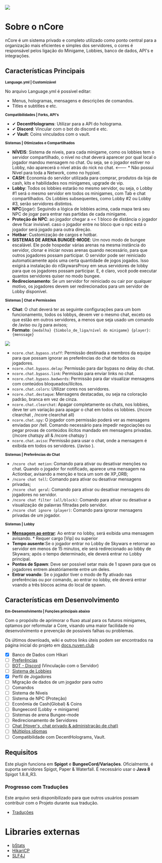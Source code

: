 [![](https://i.imgur.com/7R0JLtg.png)](https://return-3.gitbook.io/ncore/)
# Sobre o nCore

nCore é um sistema privado e completo utilizado como ponto central para a organização mais eficientes e simples dos servidores, o cores é responsável pelos ligação do Minigame, Lobbies, banco de dados, API's e integrações.

## Características Principais
<sub> **Language.yml | Customizável**</sub>

No arquivo Language.yml é possivel editar: 
- Menus, hologramas, mensagens e descrições de comandos.
- Titles e subtitles e etc.

<sub> **Compatibilidades | Forks, API's**</sub>

- ✔ **DecentHolograms**: Utilizar para a API do holograma.
- ✔ **Discord**: Vincular com o bot do discord e etc.
- ✔ **Vault**: Coins vinculados com o vault.

<sub> **Sistemas | Otimizados e Compartilhados**</sub>
- **NÍVEIS**: Sistema de níveis, para cada minigame, como os lobbies tem o servidor compartilhado, o nível no chat deverá aparecer por qual local o jogador mandou mensagem no chat. Ou seja, se o jogador estiver no Lobby, não aparecerá o nível atrás do nick no chat. <--- * Não possui Nível para toda a Network, como no hypixel.
- **CASH**: Economia do servidor utilizada para comprar, produtos da loja de cash, kits e habilidades nos minigames, upgrade de vip.
- **Lobby**: Todos os lobbies estarão no mesmo servidor, ou seja, o Lobby #1 será o mesmo servidor em todos os minigames, com Tab e chat compartilhados. Os Lobbies subsequentes, como Lobby #2 ou Lobby #3, serão servidores distintos.
- **NPC**(jogar): Seguindo a lógica de lobbies acima, cada mapa terá seu NPC de jogar para entrar nas partidas de cada minigame.
- **Proteção de NPC**: ao jogador chegar a =< 1 bloco de distância o jogador deve ficar invisível. caso o jogador entre no bloco que o npc está o jogador será jogado para outra direção.
- **Hotbar**: Customização de cargos e hotbar.
- **SISTEMAS DE ARENA BUNGEE-MODE**: Um novo modo de bungee escalável. Ele pode hospedar várias arenas na mesma instância do servidor, clonar e iniciar novas arenas quando necessário, para que outros jogadores possam participar. O servidor pode ser reiniciado automaticamente após uma certa quantidade de jogos jogados. Isso exigirá a instalação do nSkywarsProxy em seus servidores de lobby para que os jogadores possam participar. E, é claro, você pode executar quantos servidores quiser no modo bungee.
- **Redirecionamento**: Se um servidor for reiniciado ou cair por qualquer motivo, os jogadores devem ser redirecionados para um servidor de Lobby disponível.

<sub> **Sistemas | Chat e Permissões**</sub>
- **Chat**: O chat deverá ter as seguinte configurações para um bom funcionamento, todos os lobbys, devem ver o mesmo chat, exceto os que estão em outros servidores, a menos que seja usado um comando de /aviso ou /g para avisos;
- **Formato**: ```{medalha} {Simbolo_de_liga/nível do minigame} {player}: {menssage} ```

![](https://2103586585-files.gitbook.io/~/files/v0/b/gitbook-x-prod.appspot.com/o/spaces%2FxvnUfc48oiVZwoEeWcLW%2Fuploads%2FnkOf3LGdUHHXGUwSallZ%2Fimage.png?alt=media&token=13c8d0b8-e170-4419-be32-f7854029e55c)


-  ```ncore.chat.bypass.staff```: Permissão destinada a membros da equipe para que possam ignorar as preferências do chat de todos os jogadores.
-  ```ncore.chat.bypass.delay```: Permissão para dar bypass no delay do chat.
-  ```ncore.chat.bypass.link```: Permissão para enviar links no chat.
-  ```ncore.chat.bypass.badwords```: Permissão para dar visualizar mensagens com conteúdos bloqueados/ilícitos.
-  ```ncore.chat.colors```: Utilizar cores nos servidores.
-  ```ncore.chat.destaque```: Mensagens destacadas, ou seja na coloração padrão, branca em vez de cinza.
-  ```ncore.chat.clearchat```: Apagar completamente os chats, nos lobbies, deve ter um variação para apagar o chat em todos os lobbies. (/ncore clearchat , /ncore clearchat all)
-  ```ncore.chat.spy```: O jogador com permissão poderá ver as mensagens enviadas por /tell. Comando necessário para impedir negociações ou pegar provas de conteúdos ilícitos mandado em mensagens privadas. (/ncore chatspy all & /ncore chatspy <player>)
-  ```ncore.chat.aviso```: Permissão para usar o chat, onde a mensagem é exibida em todos os servidores. (/aviso <mensagem>).

<sub> **Sistemas | Preferências do Chat**</sub>
-  ```/ncore chat metion```: Comando para ativar ou desativar menções no chat. Quando o jogador for notificado, aparece uma mensagem na Actionbar, avisando a menção e toca um som de XP_ORB;
- ```/ncore chat tell```: Comando para ativar ou desativar mensagens privadas;
- ```/ncore chat geral```: Comando para ativar ou desativar mensagens do jogadores no servidor.
- ```/ncore chat filter (all/block)```: Comando para ativar ou desativar a visualização de palavras filtradas pelo servidor.
- ```/ncore chat ignore (player)```: Comando para ignorar mensagens privadas de um jogador.

<sub> **Sistemas | Lobby**</sub>
- [**Mensagem ao entrar**](https://return-3.gitbook.io/ncore/configs/languages-language_br.yml): Ao entrar no lobby, será exibida uma mensagem avisando. * Requer cargo [Vip] ou superior
- **Tempo ausente**:Se o jogador entrar no Lobby de Skywars e retornar ao servidor em menos de 15 minutos, ele será redirecionado ao lobby de Skywars; após o tempo determinado, ele deverá entrar no Lobby principal.
- **Pontos de Spawn**: Deve ser possível setar mais de 1 spawn para que os jogadores entrem aleatóriamente entre um deles. 
- **Entrar voando**: Se o jogador tiver o modo de fly ativado nas preferências ou por comando, ao entrar no lobby, ele deverá entrar voando a três blocos acima do local de spawn.

## Características em Desenvolvimento
<sub> **Em-Desenvolvimento | Funções principais abaixo**</sub>

Com o propósito de aprimorar o fluxo atual para os futuros minigames, optamos por reformular a Core, visando uma maior facilidade no desenvolvimento e prevenção de possíveis falhas ou problemas.

Os últimos downloads, wiki e outros links úteis podem ser encontrados na página inicial do projeto em [docs.nuven.club](https://return-3.gitbook.io/ncore/)

- [x] Banco de Dados com Hikari
- [ ] [Preferências](https://return-3.gitbook.io/ncore/preferencias)
- [ ] [BOT - Discord](https://return-3.gitbook.io/ncore/outros/bot-do-discord) (Vinculação com o Servidor)
- [ ] [Sistema de Lobbies](https://return-3.gitbook.io/ncore/outros/lobby)
- [x] Perfil de Jogadores
- [ ] Migração de dados de um jogador para outro
- [ ] Comandos
- [ ] Sistema de Níveis
- [ ] Sistema de NPC (Proteção)
- [ ] Econômia de Cash(Global) & Coins
- [ ] Bungeecord (Lobby -> minigame)
- [ ] Sistemas de arena Bungee-mode
- [ ] Redirecionamento de Servidores
- [ ] [Chat (Hover's, chat privado & administração de chat)](https://return-3.gitbook.io/ncore/configs/languages-language_br.yml)
- [ ] [Múltiplos idiomas](https://return-3.gitbook.io/ncore/configs/languages-language_br.yml)
- [ ] Compatibilidade com DecentHolograms, Vault.

## Requisitos
Este plugin funciona em **Spigot** e **BungeeCord/Variações**. Oficialmente, é suporta
servidores Spigot, Paper & Waterfall. É necessário usar o **Java 8** Spigot 1.8.8_R3.

### Progresso com Traduções
Este arquivo será disponibilizado para que outros usuários possam contribuir com o Projeto durante sua tradução.
- [Traduções](https://crowdin.com/project/ncore/translations)

# Libraries externas
- [bStats](https://bstats.org/getting-started/include-metrics)
- [HikariCP](https://mvnrepository.com/artifact/com.zaxxer/HikariCP)
- [SLF4J](http://www.slf4j.org/)
